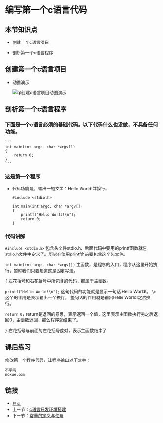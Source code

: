 # 编写第一个c语言代码

## 本节知识点

* 创建一个c语言项目

* 剖析第一个c语言程序

## 创建第一个c语言项目

* 动图演示

    ![qt创建c语言项目动图演示](images/qt_new_project.gif)


## 剖析第一个c语言程序


### 下面是一个c语言必须的基础代码。以下代码什么也没做，不具备任何功能。
    ```
    int main(int argc, char *argv[])
    {
        return 0;
    }
    ```

### 这是第一个程序
* 代码功能是，输出一短文字：Hello World!并换行。

    ```
    #include <stdio.h>
    
    int main(int argc, char *argv[])
    {
        printf("Hello World!\n");
        return 0;
    }
    ```
### 代码讲解

`#include <stdio.h>` 包含头文件stdio.h，后面代码中要用的printf函数就在stdio.h文件中定义了。所以在使用printf之前要包含这个头文件。

`int main(int argc, char *argv[])` 主函数，是程序的入口，程序从这里开始执行，暂时我们只要知道这是固定写法。

`{` 左花括号和右花括号中所包含的代码，都属于主函数。

`printf("Hello World!\n");` 这句代码的功能就是显示一句话 Hello World!。 `\n` 这个的作用是表示输出一个换行。 整句话的作用就是输出Hello World!之后换行。

`return 0;` return是返回的意思，表示返回一个值，这里表示主函数执行完之后返回0，主函数返回，那么程序就结束了。

`}` 右花括号与前面的左花括号成对，表示主函数结束了


## 课后练习

修改第一个程序代码，让程序输出以下文字：

```
不学网
noxue.com
```



## 链接

- [目录](summary.md)
- 上一节：[c语言开发环境搭建](02.1.md)
- 下一节：[常量的定义与使用](03.1.md)